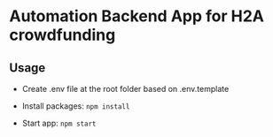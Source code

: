 # Automation Backend App for H2A crowdfunding

## Usage
- Create .env file at the root folder based on .env.template
- Install packages:
```npm install```

- Start app:
```npm start```
